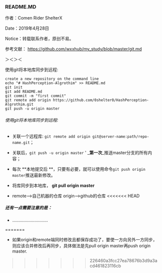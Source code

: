 ### README.MD

作者：Comen Rider ShelterX

Date：2019年4月28日

Notice：转载联系作者，原创不易。

参考文献： https://github.com/wxxhub/my_study/blob/master/git.md

＞＜＞＜

使用git将本地库同步到远程:

```
create a new repository on the command line
echo "# HashPerception-Algrothim" >> README.md
git init
git add README.md
git commit -m "first commit"
git remote add origin https://github.com/0shelter0/HashPerception-Algrothim.git
git push -u origin master

```

###### 使用git将本地库同步到远程:

* 关联一个远程库: `git remote add origin git@server-name:path/repo-name.git`；

* 关联后，`git push -u origin master` ' _**第一次**_推送master分支的所有内容；

* 每次 **本地提交后 **，只要有必要，就可以使用命令`git push origin master`推送最新修改。
* 将库同步到本地库， **git pull origin master**
* remote-->自己机器的仓库 origin-->github的仓库
<<<<<<< HEAD

##### 还有一点需要注意的是：

+ .............................

=======
* 如果origin和remote端同时修改且都保存成功了，要使一方向另外一方同步，则应该合并修改后再同步，具体做法是先pull origin master再push origin master.
>>>>>>> 226460a3fcc27ea78676b3d9a3acd461823116cb
